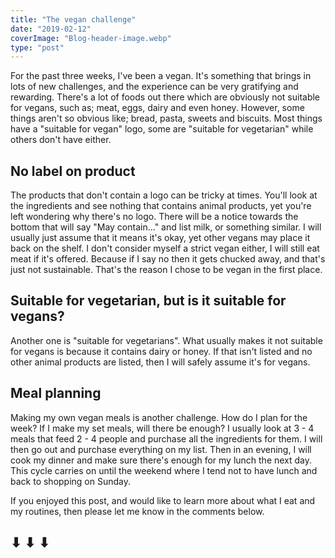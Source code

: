 ```yaml
---
title: "The vegan challenge"
date: "2019-02-12"
coverImage: "Blog-header-image.webp"
type: "post"
---
```


For the past three weeks, I've been a vegan. It's something that brings in lots of new challenges, and the experience can be very gratifying and rewarding. There's a lot of foods out there which are obviously not suitable for vegans, such as; meat, eggs, dairy and even honey. However, some things aren't so obvious like; bread, pasta, sweets and biscuits. Most things have a "suitable for vegan" logo, some are "suitable for vegetarian" while others don't have either.

## No label on product

The products that don't contain a logo can be tricky at times. You'll look at the ingredients and see nothing that contains animal products, yet you're left wondering why there's no logo. There will be a notice towards the bottom that will say "May contain..." and list milk, or something similar. I will usually just assume that it means it's okay, yet other vegans may place it back on the shelf. I don't consider myself a strict vegan either, I will still eat meat if it's offered. Because if I say no then it gets chucked away, and that's just not sustainable. That's the reason I chose to be vegan in the first place.

## Suitable for vegetarian, but is it suitable for vegans?

Another one is "suitable for vegetarians". What usually makes it not suitable for vegans is because it contains dairy or honey. If that isn't listed and no other animal products are listed, then I will safely assume it's for vegans.

## Meal planning

Making my own vegan meals is another challenge. How do I plan for the week? If I make my set meals, will there be enough? I usually look at 3 - 4 meals that feed 2 - 4 people and purchase all the ingredients for them. I will then go out and purchase everything on my list. Then in an evening, I will cook my dinner and make sure there's enough for my lunch the next day. This cycle carries on until the weekend where I tend not to have lunch and back to shopping on Sunday.

If you enjoyed this post, and would like to learn more about what I eat and my routines, then please let me know in the comments below.

## ⬇ ⬇ ⬇
